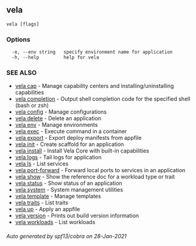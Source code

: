 ## vela



```
vela [flags]
```

### Options

```
  -e, --env string   specify environment name for application
  -h, --help         help for vela
```

### SEE ALSO

* [vela cap](vela_cap.md)	 - Manage capability centers and installing/uninstalling capabilities
* [vela completion](vela_completion.md)	 - Output shell completion code for the specified shell (bash or zsh)
* [vela config](vela_config.md)	 - Manage configurations
* [vela delete](vela_delete.md)	 - Delete an application
* [vela env](vela_env.md)	 - Manage environments
* [vela exec](vela_exec.md)	 - Execute command in a container
* [vela export](vela_export.md)	 - Export deploy manifests from appfile
* [vela init](vela_init.md)	 - Create scaffold for an application
* [vela install](vela_install.md)	 - Install Vela Core with built-in capabilities
* [vela logs](vela_logs.md)	 - Tail logs for application
* [vela ls](vela_ls.md)	 - List services
* [vela port-forward](vela_port-forward.md)	 - Forward local ports to services in an application
* [vela show](vela_show.md)	 - Show the reference doc for a workload type or trait
* [vela status](vela_status.md)	 - Show status of an application
* [vela system](vela_system.md)	 - System management utilities
* [vela template](vela_template.md)	 - Manage templates
* [vela traits](vela_traits.md)	 - List traits
* [vela up](vela_up.md)	 - Apply an appfile
* [vela version](vela_version.md)	 - Prints out build version information
* [vela workloads](vela_workloads.md)	 - List workloads

###### Auto generated by spf13/cobra on 28-Jan-2021
